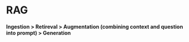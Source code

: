 # RAG

#### Ingestion > Retireval > Augmentation (combining context and question into prompt) > Generation                                                                                                                                                                                                             